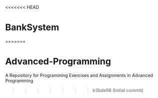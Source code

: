 <<<<<<< HEAD
# BankSystem
=======
# Advanced-Programming
A Repository for Programming Exercises and Assignments in Advanced Programming 
>>>>>>> b3bde98 (Initial commit)
